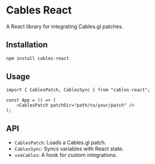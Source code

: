 # Cables React

A React library for integrating Cables.gl patches.

## Installation

```bash
npm install cables-react
```

## Usage

```tsx
import { CablesPatch, CablesSync } from "cables-react";

const App = () => (
    <CablesPatch patchDir="path/to/your/patch" />
);
```

## API
- `CablesPatch`: Loads a Cables.gl patch.
- `CablesSync`: Syncs variables with React state.
- `useCables`: A hook for custom integrations.
